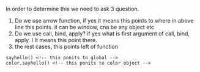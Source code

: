 In order to determine this we need to ask 3 question.

1. Do we use arrow function, if yes it means this points to where in above line this
   points. it can be window, cna be any object etc
2. Do we use call, bind, apply? if yes what is first argument of call, bind, apply. I
   It means this point there.
3. the rest cases, this points left of function

```
sayhello() <!-- this ponits to global -->
color.sayhello() <!-- this ponits to color object -->
```
